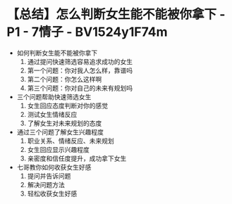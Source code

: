 # 【总结】怎么判断女生能不能被你拿下 - P1 - 7情子 - BV1524y1F74m

-   如何判断女生能不能被你拿下
    1.  通过提问快速筛选容易追求成功的女生
    2.  第一个问题：你对我人怎么样，靠谱吗
    3.  第二个问题：你怎么这样啊
    4.  第三个问题：你对自己的未来有规划吗
-   三个问题帮助快速筛选女生
    1.  女生回应态度判断对你的感觉
    2.  测试女生情绪反应
    3.  了解女生对未来规划的态度
-   通过三个问题了解女生兴趣程度
    1.  职业关系、情绪反应、未来规划
    2.  女生回应显示兴趣程度
    3.  亲密度和信任度提升，成功拿下女生
-   七哥教你如何收获女生好感
    1.  提问并告诉问题
    2.  解决问题方法
    3.  轻松收获女生好感